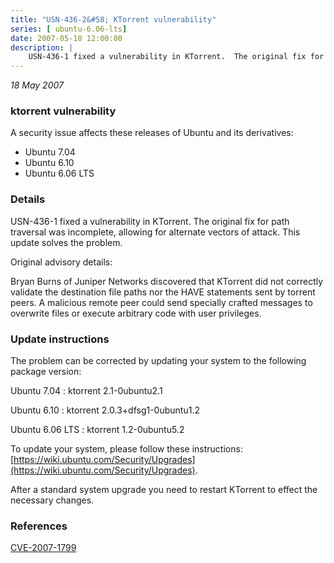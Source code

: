 ```yaml
---
title: "USN-436-2&#58; KTorrent vulnerability"
series: [ ubuntu-6.06-lts]
date: 2007-05-18 12:00:00
description: |
    USN-436-1 fixed a vulnerability in KTorrent.  The original fix for path  traversal was incomplete, allowing for alternate vectors of attack.   This update solves the problem.
--- 
```

 
 

*18 May 2007*

### ktorrent vulnerability

A security issue affects these releases of Ubuntu and its derivatives:

* Ubuntu 7.04
* Ubuntu 6.10
* Ubuntu 6.06 LTS

### Details

USN-436-1 fixed a vulnerability in KTorrent. The original fix for path traversal was incomplete, allowing for alternate vectors of attack. This update solves the problem.

Original advisory details:

 Bryan Burns of Juniper Networks discovered that KTorrent did not correctly validate the destination file paths nor the HAVE statements sent by torrent peers. A malicious remote peer could send specially crafted messages to overwrite files or execute arbitrary code with user privileges.

### Update instructions

The problem can be corrected by updating your system to the following package version:

Ubuntu 7.04
 : ktorrent <span>2.1-0ubuntu2.1</span>

Ubuntu 6.10
 : ktorrent <span>2.0.3+dfsg1-0ubuntu1.2</span>

Ubuntu 6.06 LTS
 : ktorrent <span>1.2-0ubuntu5.2</span>

To update your system, please follow these instructions: [https://wiki.ubuntu.com/Security/Upgrades](https://wiki.ubuntu.com/Security/Upgrades).

After a standard system upgrade you need to restart KTorrent to effect the necessary changes.

### References

 
 [CVE-2007-1799](http://people.ubuntu.com/~ubuntu-security/cve/CVE-2007-1799)
 

